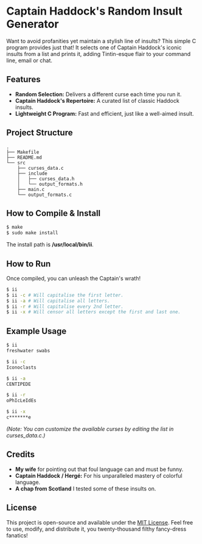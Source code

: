 # Captain Haddock's Random Insult Generator

Want to avoid profanities yet maintain a stylish line of insults? This simple 
C program provides just that! It selects one of Captain Haddock's iconic insults 
from a list and prints it, adding Tintin-esque flair to your command line, email
or chat. 

## Features

* **Random Selection:** Delivers a different curse each time you
    run it.
* **Captain Haddock's Repertoire:** A curated list of classic Haddock
    insults.
* **Lightweight C Program:** Fast and efficient, just like a
    well-aimed insult.

## Project Structure

```
.
├── Makefile
├── README.md
└── src
    ├── curses_data.c
    ├── include
    │   ├── curses_data.h
    │   └── output_formats.h
    ├── main.c
    └── output_formats.c
```

## How to Compile & Install

```bash 
$ make 
$ sudo make install
```
The install path is **/usr/local/bin/ii**.

## How to Run

Once compiled, you can unleash the Captain's wrath!

```bash 
$ ii 
$ ii -c # Will capitalise the first letter. 
$ ii -a # Will capitalise all letters. 
$ ii -r # Will capitalise every 2nd letter. 
$ ii -x # Will censor all letters except the first and last one.
```

## Example Usage

```bash 
$ ii
freshwater swabs

$ ii -c
Iconoclasts

$ ii -a
CENTIPEDE

$ ii -r
oPhIcLeIdEs

$ ii -x
c*******e
```
*(Note: You can customize the available curses by editing the list in
curses_data.c.)*

## Credits
* **My wife** for pointing out that foul language can and must be funny. 
* **Captain Haddock / Hergé:** For his unparalleled mastery of colorful
    language.
* **A chap from Scotland** I tested some of these insults on. 

## License

This project is open-source and available under the [MIT
License](https://opensource.org/licenses/MIT). Feel free to use, modify, and
distribute it, you twenty-thousand filthy fancy-dress fanatics!
